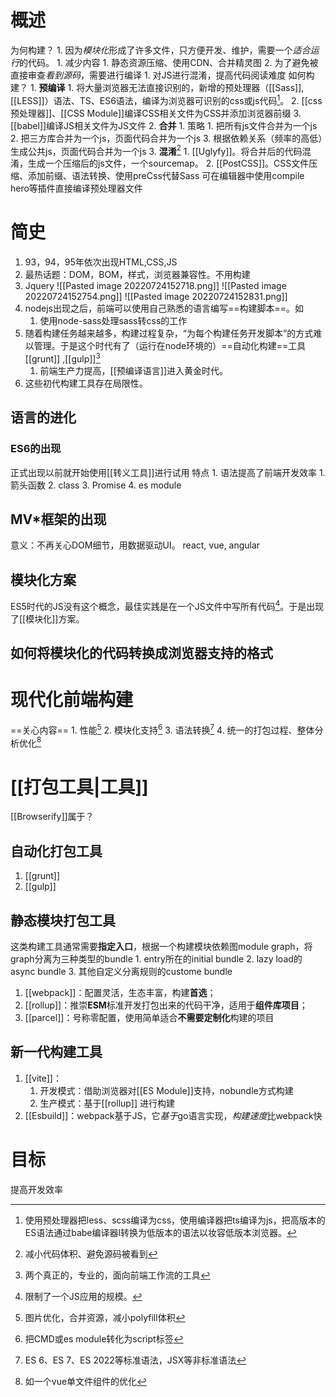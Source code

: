 # 概述

为何构建？
	1. 因为*模块化*形成了许多文件，只方便开发、维护，需要一个*适合运行*的代码。
		1. 减少内容
			1. 静态资源压缩、使用CDN、合并精灵图
	2. 为了避免被直接审查*看到源码*，需要进行编译
		1. 对JS进行混淆，提高代码阅读难度
如何构建？
	1. **预编译** 
		1. 将大量浏览器无法直接识别的，新增的预处理器（[[Sass]], [[LESS]]）语法、TS、ES6语法，编译为浏览器可识别的css或js代码[^9]。
		2. [[css预处理器]]、[[CSS Module]]编译CSS相关文件为CSS并添加浏览器前缀
		3. [[babel]]编译JS相关文件为JS文件
	2. **合并** 
		1. 策略
			1. 把所有js文件合并为一个js
			2. 把三方库合并为一个js，页面代码合并为一个js
			3. 根据依赖关系（频率的高低）生成公共js，页面代码合并为一个js
	3. **混淆**[^10] 
		1. [[Uglyfy]]。将合并后的代码混淆，生成一个压缩后的js文件，一个sourcemap。
		2. [[PostCSS]]。CSS文件压缩、添加前缀、语法转换、使用preCss代替Sass
可在编辑器中使用compile hero等插件直接编译预处理器文件
# 简史
1. 93，94，95年依次出现HTML,CSS,JS
2. 最热话题：DOM，BOM，样式，浏览器兼容性。不用构建
3. Jquery
![[Pasted image 20220724152718.png]]
![[Pasted image 20220724152754.png]]
![[Pasted image 20220724152831.png]]
4. nodejs出现之后，前端可以使用自己熟悉的语言编写==构建脚本==。如
	1. 使用node-sass处理sass转css的工作
5. 随着构建任务越来越多，构建过程复杂，“为每个构建任务开发脚本”的方式难以管理。于是这个时代有了（运行在node环境的）==自动化构建==工具[[grunt]] ,[[gulp]][^1]
	1. 前端生产力提高，[[预编译语言]]进入黄金时代。
6. 这些初代构建工具存在局限性。
## 语言的进化
### ES6的出现
正式出现以前就开始使用[[转义工具]]进行试用
特点
	1. 语法提高了前端开发效率
		1. 箭头函数
		2. class
		3. Promise
		4. es module
## MV\*框架的出现
意义：不再关心DOM细节，用数据驱动UI。
react, vue, angular
## 模块化方案
ES5时代的JS没有这个概念，最佳实践是在一个JS文件中写所有代码[^2]。于是出现了[[模块化]]方案。
## 如何将模块化的代码转换成浏览器支持的格式
# 现代化前端构建
==关心内容== 
	1. 性能[^3]
	2. 模块化支持[^4]
	3. 语法转换[^5]
	4. 统一的打包过程、整体分析优化[^6]
# [[打包工具|工具]] 
[[Browserify]]属于？
## 自动化打包工具
1. [[grunt]] 
2. [[gulp]] 
## 静态模块打包工具
这类构建工具通常需要**指定入口**，根据一个构建模块依赖图module graph，将graph分离为三种类型的bundle
	1. entry所在的initial bundle
	2. lazy load的async bundle
	3. 其他自定义分离规则的custome bundle 
1. [[webpack]]：配置灵活，生态丰富，构建**首选**；
2. [[rollup]]：推崇**ESM**标准开发打包出来的代码干净，适用于**组件库项目**；
3. [[parcel]]：号称零配置，使用简单适合**不需要定制化**构建的项目
## 新一代构建工具
1. [[vite]]：
	1. 开发模式：借助浏览器对[[ES Module]]支持，nobundle方式构建
	2. 生产模式：基于[[rollup]] 进行构建
2. [[Esbuild]]：webpack基于JS，它*基于*go语言实现，*构建速度*比webpack快
# 目标
提高开发效率


[^1]: 两个真正的，专业的，面向前端工作流的工具
[^2]: 限制了一个JS应用的规模。
[^3]: 图片优化，合并资源，减小polyfill体积
[^4]: 把CMD或es module转化为script标签
[^5]: ES 6、ES 7、ES 2022等标准语法，JSX等非标准语法
[^6]: 如一个vue单文件组件的优化
[^7]: 语法：语言级别的，最基础的概念，无法用其他概念实现。
[^8]: feature: 一般指对象，方法，可以通过语法实现。
[^9]: 使用预处理器把less、scss编译为css，使用编译器把ts编译为js，把高版本的ES语法通过babe编译器l转换为低版本的语法以妆容低版本浏览器。
[^10]: 减小代码体积、避免源码被看到